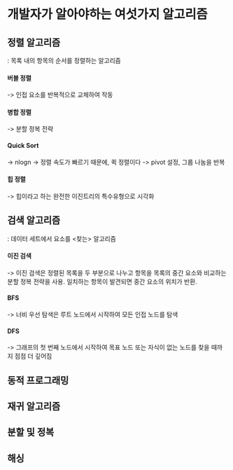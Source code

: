 # 개발자가 알아야하는 여섯가지 알고리즘

## 정렬 알고리즘
: 목록 내의 항목의 순서를 정렬하는 알고리즘
#### 버블 정렬 
-> 인접 요소를 반복적으로 교체하여 작동
#### 병합 정렬
-> 분할 정복 전략
#### Quick Sort
-> nlogn
-> 정렬 속도가 빠르기 때문에, 퀵 정렬이다
-> pivot 설정, 그룹 나눔을 반복

#### 힙 정렬
-> 힙이라고 하는 완전한 이진트리의 특수유형으로 시각화


## 검색 알고리즘
: 데이터 세트에서 요소를 <찾는> 알고리즘
#### 이진 검색 
-> 이진 검색은 정렬된 목록을 두 부분으로 나누고 항목을 목록의 중간 요소와 비교하는 분할 정복 전략을 사용. 일치하는 항목이 발견되면 중간 요소의 위치가 반환.

#### BFS
-> 너비 우선 탐색은 루트 노드에서 시작하여 모든 인접 노드를 탐색
#### DFS
-> 그래프의 첫 번째 노드에서 시작하여 목표 노드 또는 자식이 없는 노드를 찾을 때까지 점점 더 깊어짐
## 동적 프로그래밍
## 재귀 알고리즘
## 분할 및 정복
## 해싱
